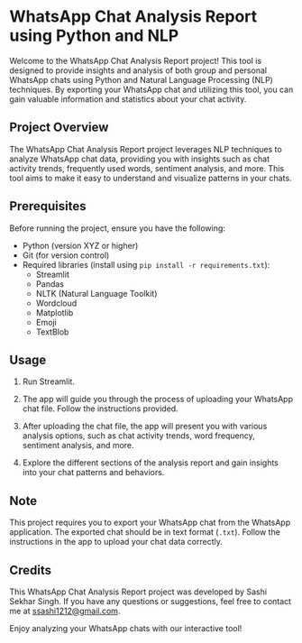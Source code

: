 # WhatsApp Chat Analysis Report using Python and NLP

Welcome to the WhatsApp Chat Analysis Report project! This tool is designed to provide insights and analysis of both group and personal WhatsApp chats using Python and Natural Language Processing (NLP) techniques. By exporting your WhatsApp chat and utilizing this tool, you can gain valuable information and statistics about your chat activity.

## Project Overview

The WhatsApp Chat Analysis Report project leverages NLP techniques to analyze WhatsApp chat data, providing you with insights such as chat activity trends, frequently used words, sentiment analysis, and more. This tool aims to make it easy to understand and visualize patterns in your chats.

## Prerequisites

Before running the project, ensure you have the following:

- Python (version XYZ or higher)
- Git (for version control)
- Required libraries (install using `pip install -r requirements.txt`):
  - Streamlit
  - Pandas
  - NLTK (Natural Language Toolkit)
  - Wordcloud
  - Matplotlib
  - Emoji
  - TextBlob



## Usage

1. Run Streamlit.

2. The app will guide you through the process of uploading your WhatsApp chat file. Follow the instructions provided.

3. After uploading the chat file, the app will present you with various analysis options, such as chat activity trends, word frequency, sentiment analysis, and more.

4. Explore the different sections of the analysis report and gain insights into your chat patterns and behaviors.

## Note

This project requires you to export your WhatsApp chat from the WhatsApp application. The exported chat should be in text format (`.txt`). Follow the instructions in the app to upload your chat data correctly.

## Credits

This WhatsApp Chat Analysis Report project was developed by Sashi Sekhar Singh. If you have any questions or suggestions, feel free to contact me at ssashi1212@gmail.com.

Enjoy analyzing your WhatsApp chats with our interactive tool!
